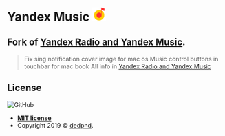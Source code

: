 # Yandex Music <img src="media/icon/yamusic.png" width="32">

##  Fork of [Yandex Radio and Yandex Music](https://github.com/dedpnd/yaradio-yamusic).
> Fix sing notification cover image for mac os
> Music control buttons in touchbar for mac book 
> All info in [Yandex Radio and Yandex Music](https://github.com/dedpnd/yaradio-yamusic)  
## License

![GitHub](https://img.shields.io/github/license/dedpnd/yaradio-yamusic.svg)  

- **[MIT license](http://opensource.org/licenses/mit-license.php)**
- Copyright 2019 © <a href="https://github.com/dedpnd" target="_blank">dedpnd</a>.
